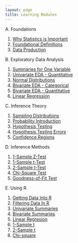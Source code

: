 ```yaml
---
layout: page
title: Learning Modules
---
```


A. Foundations
  1. [Why Statistics is Important](WhyStats)
  1. [Foundational Definitions](FoundationalDefns)
  1. [Data Production](DataProduction)

B. Exploratory Data Analysis
  1. [Summaries for One Variable](SumVar1)
  1. [Univariate EDA - Quantitative](UEDAQuant2)
  1. [Normal Distributions](NormalDist)
  1. [Bivariate EDA - Categorical](BEDACat)
  1. [Bivariate EDA - Quantitative](BEDAQuant)
  1. [Linear Regression](LinearRegression)

C. Inference Theory
  1. [Sampling Distributions](SamplingDist)
  1. [Probability Introduction](Probability)
  1. [Hypothesis Testing](HypTesting)
  1. [Hypothesis Testing Errors](HypTestingErrs)
  1. [Confidence Regions](ConfRegions)

D. Inference Methods
  1. [1-Sample Z-Test](1SampleZ)
  1. [1-Sample t-Test](1Samplet)
  1. [2-Sample t-Test](2Samplet)
  1. [Chi-Square Test](ChiSquare)
  1. [Goodness-of-Fit Test](GOFTest)

E. Using R
  1. [Getting Data Into R](RData)
  1. [Filtering Data In R](RFilter)
  1. [Univariate Summaries](RUniv)
  1. [Bivariate Summaries](RBiv)
  1. [Linear Regresion](RRegression)
  1. [1-Sample t](Rt1)
  1. [2-Sample t](Rt2)
  1. [Chi-square](RChi)
